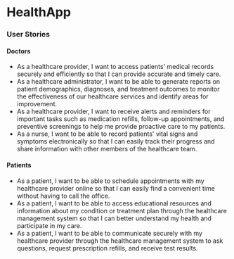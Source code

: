 # HealthApp


### User Stories

#### Doctors
- As a healthcare provider, I want to access patients' medical records securely and efficiently so that I can provide accurate and timely care.
- As a healthcare administrator, I want to be able to generate reports on patient demographics, diagnoses, and treatment outcomes to monitor the effectiveness of our healthcare services and identify areas for improvement.
- As a healthcare provider, I want to receive alerts and reminders for important tasks such as medication refills, follow-up appointments, and preventive screenings to help me provide proactive care to my patients.
- As a nurse, I want to be able to record patients' vital signs and symptoms electronically so that I can easily track their progress and share information with other members of the healthcare team.

#### Patients
- As a patient, I want to be able to schedule appointments with my healthcare provider online so that I can easily find a convenient time without having to call the office.
- As a patient, I want to be able to access educational resources and information about my condition or treatment plan through the healthcare management system so that I can better understand my health and participate in my care.
- As a patient, I want to be able to communicate securely with my healthcare provider through the healthcare management system to ask questions, request prescription refills, and receive test results.